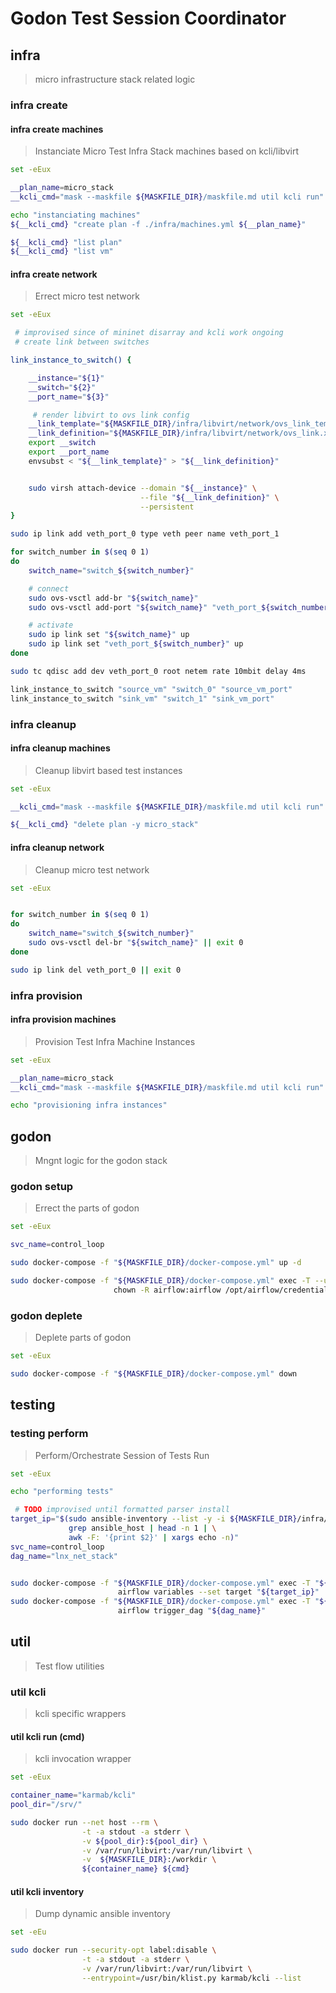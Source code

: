 <!--
Copyright (c) 2019 Matthias Tafelmeier.

This file is part of godon

godon is free software: you can redistribute it and/or modify
it under the terms of the GNU Affero General Public License as
published by the Free Software Foundation, either version 3 of the
License, or (at your option) any later version.

godon is distributed in the hope that it will be useful,
but WITHOUT ANY WARRANTY; without even the implied warranty of
MERCHANTABILITY or FITNESS FOR A PARTICULAR PURPOSE.  See the
GNU Affero General Public License for more details.

You should have received a copy of the GNU Affero General Public License
along with this godon. If not, see <http://www.gnu.org/licenses/>.
-->
# Godon Test Session Coordinator

## infra

> micro infrastructure stack related logic

### infra create

#### infra create machines

> Instanciate Micro Test Infra Stack machines based on kcli/libvirt

~~~bash
set -eEux

__plan_name=micro_stack
__kcli_cmd="mask --maskfile ${MASKFILE_DIR}/maskfile.md util kcli run"

echo "instanciating machines"
${__kcli_cmd} "create plan -f ./infra/machines.yml ${__plan_name}"

${__kcli_cmd} "list plan"
${__kcli_cmd} "list vm"

~~~

#### infra create network

> Errect micro test network

~~~bash
set -eEux

 # improvised since of mininet disarray and kcli work ongoing
 # create link between switches

link_instance_to_switch() {

    __instance="${1}"
    __switch="${2}"
    __port_name="${3}"

     # render libvirt to ovs link config
    __link_template="${MASKFILE_DIR}/infra/libvirt/network/ovs_link_template.xml"
    __link_definition="${MASKFILE_DIR}/infra/libvirt/network/ovs_link.xml"
    export __switch
    export __port_name
    envsubst < "${__link_template}" > "${__link_definition}"


    sudo virsh attach-device --domain "${__instance}" \
                             --file "${__link_definition}" \
                             --persistent
}

sudo ip link add veth_port_0 type veth peer name veth_port_1

for switch_number in $(seq 0 1)
do
    switch_name="switch_${switch_number}"

    # connect 
    sudo ovs-vsctl add-br "${switch_name}"
    sudo ovs-vsctl add-port "${switch_name}" "veth_port_${switch_number}"

    # activate
    sudo ip link set "${switch_name}" up
    sudo ip link set "veth_port_${switch_number}" up
done

sudo tc qdisc add dev veth_port_0 root netem rate 10mbit delay 4ms

link_instance_to_switch "source_vm" "switch_0" "source_vm_port"
link_instance_to_switch "sink_vm" "switch_1" "sink_vm_port"

~~~

### infra cleanup

#### infra cleanup machines

> Cleanup libvirt based test instances

~~~bash
set -eEux

__kcli_cmd="mask --maskfile ${MASKFILE_DIR}/maskfile.md util kcli run"

${__kcli_cmd} "delete plan -y micro_stack"
~~~

#### infra cleanup network

> Cleanup micro test network

~~~bash
set -eEux


for switch_number in $(seq 0 1)
do
    switch_name="switch_${switch_number}"
    sudo ovs-vsctl del-br "${switch_name}" || exit 0
done

sudo ip link del veth_port_0 || exit 0

~~~

### infra provision

#### infra provision machines

> Provision Test Infra Machine Instances

~~~bash
set -eEux

__plan_name=micro_stack
__kcli_cmd="mask --maskfile ${MASKFILE_DIR}/maskfile.md util kcli run"

echo "provisioning infra instances"

~~~

## godon

> Mngnt logic for the godon stack 

### godon setup 

> Errect the parts of godon

~~~bash
set -eEux

svc_name=control_loop

sudo docker-compose -f "${MASKFILE_DIR}/docker-compose.yml" up -d

sudo docker-compose -f "${MASKFILE_DIR}/docker-compose.yml" exec -T --user root "${svc_name}" \
                       chown -R airflow:airflow /opt/airflow/credentials/

~~~

### godon deplete 

> Deplete parts of godon

~~~bash
set -eEux

sudo docker-compose -f "${MASKFILE_DIR}/docker-compose.yml" down 

~~~

## testing

### testing perform

> Perform/Orchestrate Session of Tests Run

~~~bash
set -eEux

echo "performing tests"

 # TODO improvised until formatted parser install 
target_ip="$(sudo ansible-inventory --list -y -i ${MASKFILE_DIR}/infra/inventory.sh | 
             grep ansible_host | head -n 1 | \
             awk -F: '{print $2}' | xargs echo -n)"
svc_name=control_loop
dag_name="lnx_net_stack"


sudo docker-compose -f "${MASKFILE_DIR}/docker-compose.yml" exec -T "${svc_name}" \
                        airflow variables --set target "${target_ip}"
sudo docker-compose -f "${MASKFILE_DIR}/docker-compose.yml" exec -T "${svc_name}" \
                        airflow trigger_dag "${dag_name}"

~~~

## util

> Test flow utilities 

### util kcli 

> kcli specific wrappers

#### util kcli run (cmd)

> kcli invocation wrapper 

~~~bash
set -eEux

container_name="karmab/kcli"
pool_dir="/srv/"

sudo docker run --net host --rm \
                -t -a stdout -a stderr \
                -v ${pool_dir}:${pool_dir} \
                -v /var/run/libvirt:/var/run/libvirt \
                -v  ${MASKFILE_DIR}:/workdir \
                ${container_name} ${cmd}

~~~

#### util kcli inventory

> Dump dynamic ansible inventory

~~~bash
set -eEu

sudo docker run --security-opt label:disable \
                -t -a stdout -a stderr \
                -v /var/run/libvirt:/var/run/libvirt \
                --entrypoint=/usr/bin/klist.py karmab/kcli --list

~~~
